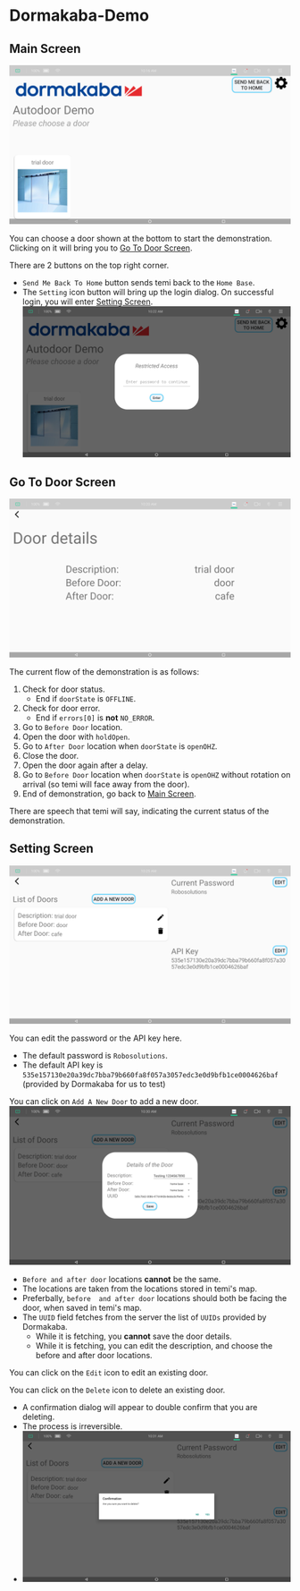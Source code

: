# Dormakaba-Demo

## Main Screen

![main_screen](img/main_screen.png)

You can choose a door shown at the bottom to start the demonstration. Clicking on it will bring you to [Go To Door Screen](#go-to-door-screen).

There are 2 buttons on the top right corner.

* `Send Me Back To Home` button sends temi back to the `Home Base`.
* The `Setting` icon button will bring up the login dialog. On successful login, you will enter [Setting Screen](#setting-screen).
  ![main_screen_login](img/main_screen_login.png)

## Go To Door Screen

![go_to_door_screen](img/go_to_door_screen.png)

The current flow of the demonstration is as follows:

1. Check for door status.
   * End if `doorState` is `OFFLINE`.
1. Check for door error.
   * End if `errors[0]` is **not** `NO_ERROR`.
1. Go to `Before Door` location.
1. Open the door with `holdOpen`.
1. Go to `After Door` location when `doorState` is `openOHZ`.
1. Close the door.
1. Open the door again after a delay.
1. Go to `Before Door` location when `doorState` is `openOHZ` without rotation on arrival (so temi will face away from the door).
1. End of demonstration, go back to [Main Screen](#main-screen).

There are speech that temi will say, indicating the current status of the demonstration.

## Setting Screen

![setting_screen](img/setting_screen.png)

You can edit the password or the API key here.

* The default password is `Robosolutions`.
* The default API key is `535e157130e20a39dc7bba79b660fa8f057a3057edc3e0d9bfb1ce0004626baf` (provided by Dormakaba for us to test)

You can click on `Add A New Door` to add a new door.
![add_door](img/add_door.png)

* `Before and after door` locations **cannot** be the same.
* The locations are taken from the locations stored in temi's map.
* Preferbally, `before  and after door` locations should both be facing the door, when saved in temi's map.
* The `UUID` field fetches from the server the list of `UUIDs` provided by Dormakaba.
  * While it is fetching, you **cannot** save the door details.
  * While it is fetching, you can edit the description, and choose the before and after door locations.

You can click on the `Edit` icon to edit an existing door.

You can click on the `Delete` icon to delete an existing door.

* A confirmation dialog will appear to double confirm that you are deleting.
* The process is irreversible.
* ![delete_door](img/delete_door.png)

